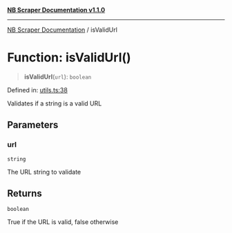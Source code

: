 [**NB Scraper Documentation v1.1.0**](../README.md)

***

[NB Scraper Documentation](../globals.md) / isValidUrl

# Function: isValidUrl()

> **isValidUrl**(`url`): `boolean`

Defined in: [utils.ts:38](https://github.com/Chakszzz/NB-Scraper/blob/a54b0d480231641a2da59c589f08af0cd80e90f8/app/utils.ts#L38)

Validates if a string is a valid URL

## Parameters

### url

`string`

The URL string to validate

## Returns

`boolean`

True if the URL is valid, false otherwise
